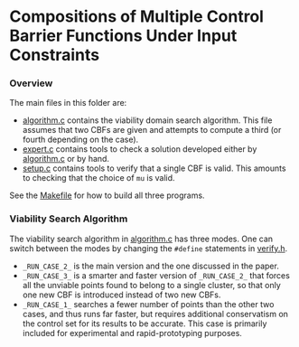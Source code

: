 # Compositions of Multiple Control Barrier Functions Under Input Constraints

### Overview

The main files in this folder are:
 * [algorithm.c](algorithm.c) contains the viability domain search algorithm. This file assumes that two CBFs are given and attempts to compute a third (or fourth depending on the case).
 * [expert.c](expert.c) contains tools to check a solution developed either by [algorithm.c](algorithm.c) or by hand.
 * [setup.c](setup.c) contains tools to verify that a single CBF is valid. This amounts to checking that the choice of `mu` is valid.
 
See the [Makefile](Makefile) for how to build all three programs.

### Viability Search Algorithm

The viability search algorithm in [algorithm.c](algorithm.c) has three modes. One can switch between the modes by changing the `#define` statements in [verify.h](verify.h).
 * `_RUN_CASE_2_` is the main version and the one discussed in the paper.
 * `_RUN_CASE_3_` is a smarter and faster version of `_RUN_CASE_2_` that forces all the unviable points found to belong to a single cluster, so that only one new CBF is introduced instead of two new CBFs.
 * `_RUN_CASE_1_` searches a fewer number of points than the other two cases, and thus runs far faster, but requires additional conservatism on the control set for its results to be accurate. This case is primarily included for experimental and rapid-prototyping purposes. 
